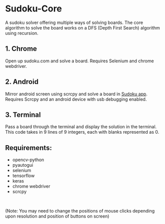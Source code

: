 # Sudoku-Core
A sudoku solver offering multiple ways of solving boards. The core algorithm to solve the board works on a DFS (Depth First Search) algorithm using recursion.

## 1. Chrome
Open up sudoku.com and solve a board. Requires Selenium and chrome webdriver.

## 2. Android
Mirror android screen using scrcpy and solve a board in [Sudoku app](https://play.google.com/store/apps/details?id=com.easybrain.sudoku.android&hl=en_IN). Requires Scrcpy and an android device with usb debugging enabled.

## 3. Terminal
Pass a board through the terminal and display the solution in the terminal. This code takes in 9 lines of 9 integers, each with blanks represented as 0.


## Requirements:
* opencv-python
* pyautogui
* selenium
* tensorflow
* keras
* chrome webdriver
* scrcpy

<br>

(Note: You may need to change the positions of mouse clicks depending upon resolution and position of buttons on screen)

